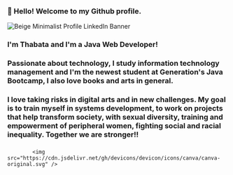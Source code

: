 ### 👋 Hello! Welcome to my Github profile.
![Beige Minimalist Profile LinkedIn Banner](https://user-images.githubusercontent.com/105953108/177396869-4b6b7263-2d9f-4bbb-83b4-28028a18e5a2.png)

### I'm Thabata and I'm a Java Web Developer!
### Passionate about technology, I study information technology management and I'm the newest student at Generation's Java Bootcamp, I also love books and arts in general.
### I love taking risks in digital arts and in new challenges. My goal is to train myself in systems development, to work on projects that help transform society, with sexual diversity, training and empowerment of peripheral women, fighting social and racial inequality. Together we are stronger!!

### 
            <img src="https://cdn.jsdelivr.net/gh/devicons/devicon/icons/canva/canva-original.svg" />
          
